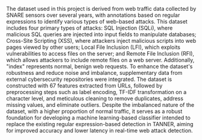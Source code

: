The dataset used in this project is derived from web traffic data collected by SNARE sensors over several years, with annotations based on regular expressions to identify various types of web-based attacks. This dataset includes four primary types of attacks: SQL Injection (SQLi), where malicious SQL queries are injected into input fields to manipulate databases; Cross-Site Scripting (XSS), where attackers inject malicious scripts into web pages viewed by other users; Local File Inclusion (LFI), which exploits vulnerabilities to access files on the server; and Remote File Inclusion (RFI), which allows attackers to include remote files on a web server. Additionally, "index" represents normal, benign web requests. To enhance the dataset's robustness and reduce noise and imbalance, supplementary data from external cybersecurity repositories were integrated. The dataset is constructed with 67 features extracted from URLs, followed by preprocessing steps such as label encoding, TF-IDF transformation on a character level, and meticulous cleaning to remove duplicates, address missing values, and eliminate outliers. Despite the imbalanced nature of the dataset, with a higher proportion of normal traffic, it serves as a robust foundation for developing a machine learning-based classifier intended to replace the existing regular expression-based detection in TANNER, aiming for improved accuracy and lower latency in real-time web attack detection.
